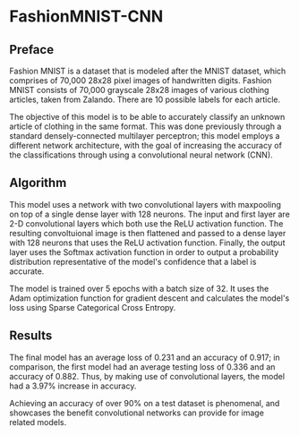 # FashionMNIST-CNN

## Preface
Fashion MNIST is a dataset that is modeled after the MNIST dataset, which comprises of 70,000 28x28 pixel images of handwritten digits. Fashion MNIST consists of 70,000 grayscale 28x28 images of various clothing articles, taken from Zalando. There are 10 possible labels for each article. 

The objective of this model is to be able to accurately classify an unknown article of clothing in the same format. 
This was done previously through a standard densely-connected multilayer perceptron; this model employs a different network architecture, with the goal of increasing the accuracy of the classifications through using a convolutional neural network (CNN).

## Algorithm
This model uses a network with two convolutional layers with maxpooling on top of a single dense layer with 128 neurons. 
The input and first layer are 2-D convolutional layers which both use the ReLU activation function. 
The resulting convoltuional image is then flattened and passed to a dense layer with 128 neurons that uses the ReLU activation function. 
Finally, the output layer uses the Softmax activation function in order to output a probability distribution representative of the model's confidence that a label is accurate.

The model is trained over 5 epochs with a batch size of 32. It uses the Adam optimization function for gradient descent and calculates the model's loss using Sparse Categorical Cross Entropy. 

## Results
The final model has an average loss of 0.231 and an accuracy of 0.917; in comparison, the first model had an average testing loss of 0.336 and an accuracy of 0.882. Thus, by making use of convolutional layers, the model had a 3.97% increase in accuracy.  

Achieving an accuracy of over 90% on a test dataset is phenomenal, and showcases the benefit convolutional networks can provide for image related models.

